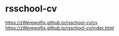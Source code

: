 # rsschool-cv
https://zWerewolfix.github.io/rsschool-cv/cv
https://zWerewolfix.github.io/rsschool-cv/index.html
